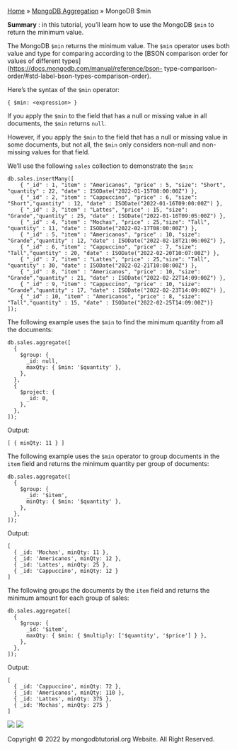 

[Home](https://www.mongodbtutorial.org/) » [MongoDB
Aggregation](https://www.mongodbtutorial.org/mongodb-aggregation/) » MongoDB
$min



 **Summary** : in this tutorial, you’ll learn how to use the MongoDB `$min` to
return the minimum value.



The MongoDB `$min` returns the minimum value. The `$min` operator uses both
value and type for comparing according to the [BSON comparison order for
values of different types](https://docs.mongodb.com/manual/reference/bson-
type-comparison-order/#std-label-bson-types-comparison-order).



Here’s the syntax of the `$min` operator:


    
    
    { $min: <expression> }



If you apply the `$min` to the field that has a null or missing value in all
documents, the `$min` returns `null`.



However, if you apply the `$min` to the field that has a null or missing value
in some documents, but not all, the `$min` only considers non-null and non-
missing values for that field.



We’ll use the following `sales` collection to demonstrate the `$min`:


    
    
    db.sales.insertMany([
    	{ "_id" : 1, "item" : "Americanos", "price" : 5, "size": "Short", "quantity" : 22, "date" : ISODate("2022-01-15T08:00:00Z") },
    	{ "_id" : 2, "item" : "Cappuccino", "price" : 6, "size": "Short","quantity" : 12, "date" : ISODate("2022-01-16T09:00:00Z") },
    	{ "_id" : 3, "item" : "Lattes", "price" : 15, "size": "Grande","quantity" : 25, "date" : ISODate("2022-01-16T09:05:00Z") },
    	{ "_id" : 4, "item" : "Mochas", "price" : 25,"size": "Tall", "quantity" : 11, "date" : ISODate("2022-02-17T08:00:00Z") },
    	{ "_id" : 5, "item" : "Americanos", "price" : 10, "size": "Grande","quantity" : 12, "date" : ISODate("2022-02-18T21:06:00Z") },
    	{ "_id" : 6, "item" : "Cappuccino", "price" : 7, "size": "Tall","quantity" : 20, "date" : ISODate("2022-02-20T10:07:00Z") },
    	{ "_id" : 7, "item" : "Lattes", "price" : 25,"size": "Tall", "quantity" : 30, "date" : ISODate("2022-02-21T10:08:00Z") },
    	{ "_id" : 8, "item" : "Americanos", "price" : 10, "size": "Grande","quantity" : 21, "date" : ISODate("2022-02-22T14:09:00Z") },
    	{ "_id" : 9, "item" : "Cappuccino", "price" : 10, "size": "Grande","quantity" : 17, "date" : ISODate("2022-02-23T14:09:00Z") },
    	{ "_id" : 10, "item" : "Americanos", "price" : 8, "size": "Tall","quantity" : 15, "date" : ISODate("2022-02-25T14:09:00Z")}
    ]);



The following example uses the `$min` to find the minimum quantity from all
the documents:


    
    
    db.sales.aggregate([
      {
        $group: {
          _id: null,
          maxQty: { $min: '$quantity' },
        },
      },
      {
        $project: {
          _id: 0,
        },
      },
    ]);
    



Output:


    
    
    [ { minQty: 11 } ]



The following example uses the `$min` operator to group documents in the
`item` field and returns the minimum quantity per group of documents:


    
    
    db.sales.aggregate([
      {
        $group: {
          _id: '$item',
          minQty: { $min: '$quantity' },
        },
      },
    ]);



Output:


    
    
    [
      { _id: 'Mochas', minQty: 11 },
      { _id: 'Americanos', minQty: 12 },
      { _id: 'Lattes', minQty: 25 },
      { _id: 'Cappuccino', minQty: 12 }
    ]



The following groups the documents by the `item` field and returns the minimum
amount for each group of sales:


    
    
    db.sales.aggregate([
      {
        $group: {
          _id: '$item',
          maxQty: { $min: { $multiply: ['$quantity', '$price'] } },
        },
      },
    ]);



Output:


    
    
    [
      { _id: 'Cappuccino', minQty: 72 },
      { _id: 'Americanos', minQty: 110 },
      { _id: 'Lattes', minQty: 375 },
      { _id: 'Mochas', minQty: 275 }
    ]

![](https://www.mongodbtutorial.org/wp-content/themes/evolution/img/left.svg)
![](https://www.mongodbtutorial.org/wp-content/themes/evolution/img/right.svg)


Copyright © 2022 by mongodbtutorial.org Website. All Right Reserved.


